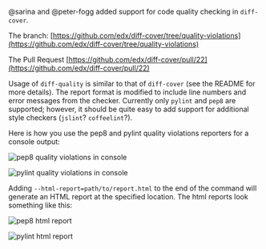 @sarina and @peter-fogg added support for code quality checking in `diff-cover`.

The branch: [https://github.com/edx/diff-cover/tree/quality-violations](https://github.com/edx/diff-cover/tree/quality-violations)

The Pull Request [https://github.com/edx/diff-cover/pull/22](https://github.com/edx/diff-cover/pull/22)

Usage of `diff-quality` is similar to that of `diff-cover` (see the README for more details). The report format is modified to include line numbers and error messages from the checker. Currently only `pylint` and `pep8` are supported; however, it should be quite easy to add support for additional style checkers (`jslint`? `coffeelint`?).

Here is how you use the pep8 and pylint quality violations reporters for a console output:

![pep8 quality violations in console](http://d1zjcuqflbd5k.cloudfront.net/files/tmp_4788fc90d6467e212bc4d0035f652c06/O9Jq?response-content-disposition=inline;%20filename=Screen%20Shot%202013-07-10%20at%201.04.29%20PM.png;%20filename*=UTF-8%27%27Screen%20Shot%202013-07-10%20at%201.04.29%20PM.png&Expires=1373494414&Signature=U5keugTwr6TaIhN-hu26boedZyl8630hJFDX4tCqYAB8UvxB51RLlG12muaRhntHtOm5dkdqkcbH4FNO3WkzoCziu5TNzyKwmFx7EUj6Fs-3zMb72SYNgo-Fuix9zzNhLepAHnWsMj5a7cCjGLXXjIvXHBktO6QB8WpXzTOylCA_&Key-Pair-Id=APKAJTEIOJM3LSMN33SA)

![pylint quality violations in console](http://d1zjcuqflbd5k.cloudfront.net/files/acc_153389/m7lV?response-content-disposition=inline;%20filename=Screen%20Shot%202013-07-10%20at%206.07.31%20PM.png;%20filename*=UTF-8%27%27Screen%20Shot%202013-07-10%20at%206.07.31%20PM.png&Expires=1373494478&Signature=H5r8p2GZAJA81HV2xGfpKmTT7lEH6jPxIRonO5YuG103dvDNDy7b-6kYoHaJe~u0ieLzgsIMSMg0Db56UcBvzT8ZNvSw9eYVucQ7y3~~TIw5bmPY6Q6CC93XVzbWkJk3mYHus4QdgqGOCqHUMpDQqitNHgOtcpTOZeJoULVI01M_&Key-Pair-Id=APKAJTEIOJM3LSMN33SA)

Adding `--html-report=path/to/report.html` to the end of the command will generate an HTML report at the specified location. The html reports look something like this:

![pep8 html report](http://d1zjcuqflbd5k.cloudfront.net/files/acc_153389/OP47?response-content-disposition=inline;%20filename=Screen%20Shot%202013-07-10%20at%201.04.44%20PM.png;%20filename*=UTF-8%27%27Screen%20Shot%202013-07-10%20at%201.04.44%20PM.png&Expires=1373494554&Signature=C~gmwrFvJpK7fDOxbwAoWx6DgdPN02rL8u-4~IQACmBee9He31itb11jMfG10Kouo4I2mXrIj8f0o3RGBt27wyYx3OnSTOVNv5Gtlcku8pRMiVyY~~0DXI9vNrSeycdQwHZHLhHp29CSAb3-DNTseDnKJN~tLV0q8ZpfhqPMWgQ_&Key-Pair-Id=APKAJTEIOJM3LSMN33SA)

![pylint html report](http://d1zjcuqflbd5k.cloudfront.net/files/acc_153389/wBQT?response-content-disposition=inline;%20filename=Screen%20Shot%202013-07-10%20at%206.07.38%20PM.png;%20filename*=UTF-8%27%27Screen%20Shot%202013-07-10%20at%206.07.38%20PM.png&Expires=1373494558&Signature=fGgKQU9WjHvnkVF-mXdxIBxpSN~2WIpsjlNVbu1EdbOA36KSm3BYsbX2~M1tueKMaa8mnrPQQjXUdATghc1SCDvXWBkaLmSzae0xtR2Kfpe7ovfq0nYXbMVMkqcAG6vrz8Sc6jKviL~1hP4hBeh7FeMl~i6FfqDKSQB0XpmLvV8_&Key-Pair-Id=APKAJTEIOJM3LSMN33SA)